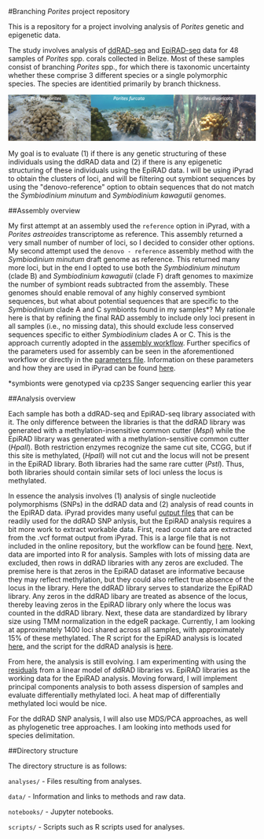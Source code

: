 #Branching _Porites_ project repository

This is a repository for a project involving analysis of _Porites_ genetic and epigenetic data.

The study involves analysis of [ddRAD-seq](http://journals.plos.org/plosone/article?id=10.1371/journal.pone.0037135) and [EpiRAD-seq](http://onlinelibrary.wiley.com/doi/10.1111/2041-210X.12435/abstract) data for 48 samples of _Porites_ spp. corals collected in Belize. Most of these samples consist of branching _Porites_ spp., for which there is taxonomic uncertainty whether these comprise 3 different species or a single polymorphic species. The species are identitied primarily by branch thickness.

![_Porites porites_](./images/Screen%20Shot%202016-11-03%20at%206.56.27%20PM.png)

My goal is to evaluate (1) if there is any genetic structuring of these individuals using the ddRAD data and (2) if there is any epigenetic structuring of these individuals using the EpiRAD data. I will be using iPyrad to obtain the clusters of loci, and will be filtering out symbiont sequences by using the "denovo-reference" option to obtain sequences that do not match the _Symbiodinium minutum_ and _Symbiodinium kawagutii_ genomes.

##Assembly overview

My first attempt at an assembly used the `reference` option in iPyrad, with a _Porites astreoides_ transcriptome as reference. This assembly returned a very small number of number of loci, so I decided to consider other options. My second attempt used the `denovo - reference` assembly method with the _Symbiodinium minutum_ draft genome as reference. This returned many more loci, but in the end I opted to use both the _Symbiodinium minutum_ (clade B) and _Symbiodinium kawagutii_ (clade F) draft genomes to maximize the number of symbiont reads subtracted from the assembly. These genomes should enable removal of any highly conserved symbiont sequences, but what about potential sequences that are specific to the _Symbiodinium_ clade A and C symbionts found in my samples*? My rationale here is that by refining the final RAD assembly to include only loci present in all samples (i.e., no missing data), this should exclude less conserved sequences specific to either _Symbiodinium_ clades A or C. This is the approach currently adopted in the [assembly workflow](https://github.com/jldimond/jldimond-fish546-2016/blob/master/notebooks/ipyrad_assembly.ipynb). Further specifics of the parameters used for assembly can be seen in the aforementioned  workflow or directly in the [parameters file](https://github.com/jldimond/jldimond-fish546-2016/blob/master/analyses/ipyrad_analysis/params-data3.txt). Information on these parameters and how they are used in iPyrad can be found [here](http://ipyrad.readthedocs.io/).

*symbionts were genotyped via cp23S Sanger sequencing earlier this year

##Analysis overview

Each sample has both a ddRAD-seq and EpiRAD-seq library associated with it. The only difference between the libraries is that the ddRAD library was generated with a methylation-insensitive common cutter (_MspI_) while the EpiRAD library was generated with a methylation-sensitive common cutter (_HpaII_). Both restriction enzymes recognize the same cut site, CCGG, but if this site is methylated, (_HpaII_) will not cut and the locus will not be present in the EpiRAD library. Both libraries had the same rare cutter (_PstI_). Thus, both libraries should contain similar sets of loci unless the locus is methylated. 

In essence the analysis involves (1) analysis of single nucleotide polymorphisms (SNPs) in the ddRAD data and (2) analysis of read counts in the EpiRAD data. iPyrad provides many useful [output files](https://github.com/jldimond/jldimond-fish546-2016/tree/master/analyses/ipyrad_analysis/data3_outfiles) that can be readily used for the ddRAD SNP anlysis, but the EpiRAD analysis requires a bit more work to extract workable data. First, read count data are extracted from the .vcf format output from iPyrad. This is a large file that is not included in the online repository, but the workflow can be found [here](https://github.com/jldimond/jldimond-fish546-2016/blob/master/notebooks/VCF_readcounts.ipynb). Next, data are imported into R for analysis. Samples with lots of missing data are excluded, then rows in ddRAD libraries with any zeros are excluded. The premise here is that zeros in the EpiRAD dataset are informative because they may reflect methylation, but they could also reflect true absence of the locus in the library. Here the ddRAD library serves to standarize the EpiRAD library. Any zeros in the ddRAD libary are treated as absence of the locus, thereby leaving zeros in the EpiRAD library only where the locus was counted in the ddRAD library. Next, these data are standardized by library size using TMM normalization in the edgeR package. Currently, I am looking at approximately 1400 loci shared across all samples, with approximately 15% of these methylated. The R script for the EpiRAD analysis is located [here](https://github.com/jldimond/jldimond-fish546-2016/blob/master/scripts/EpiRAD_analysis.R), and the script for the ddRAD analysis is [here](https://github.com/jldimond/jldimond-fish546-2016/blob/master/scripts/ddRAD_analysis.R).

From here, the analysis is still evolving. I am experimenting with using the [residuals](https://github.com/jldimond/jldimond-fish546-2016/blob/master/analyses/residuals.pdf) from a linear model of ddRAD libraries vs. EpiRAD libraries as the working data for the EpiRAD analysis. Moving forward, I will implement principal components analysis to both assess dispersion of samples and evaluate differentially methylated loci. A heat map of differentially methylated loci would be nice. 

For the ddRAD SNP analysis, I will also use MDS/PCA approaches, as well as phylogenetic tree approaches. I am looking into methods used for species delimitation.

##Directory structure

The directory structure is as follows:

`analyses/` - Files resulting from analyses.

`data/` -  Information and links to methods and raw data.

`notebooks/` - Jupyter notebooks.

`scripts/` - Scripts such as R scripts used for analyses.
